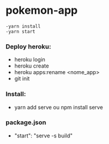 # pokemon-app
`-yarn install`<br>
`-yarn start`<br>

### Deploy heroku: 
* heroku login<br>
* heroku create <br>
* heroku apps:rename <nome_app> <br>
* git init

### Install:
* yarn add serve ou npm install serve<br>

### package.json
- "start": "serve -s build"
